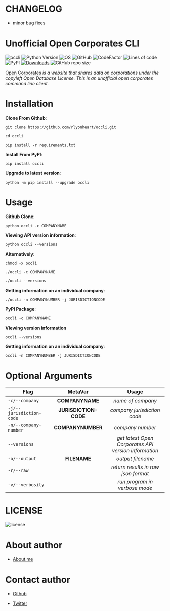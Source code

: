 # CHANGELOG
* minor bug fixes

# Unofficial Open Corporates CLI

![occli](https://user-images.githubusercontent.com/74001397/137996387-d7f23e1b-395e-499e-8d4d-250d25cca115.jpg)
![Python Version](https://img.shields.io/badge/python-3.x-blue?style=flat&logo=python)
![OS](https://img.shields.io/badge/OS-GNU%2FLinux-red?style=flat&logo=linux)
![GitHub](https://img.shields.io/github/license/rlyonheart/occli?style=flat&logo=github)
![CodeFactor](https://www.codefactor.io/repository/github/rlyonheart/occli/badge)
![Lines of code](https://img.shields.io/tokei/lines/github/rlyonheart/occli?style=flat&logo=github)
![PyPI](https://img.shields.io/pypi/v/occli?style=flat&logo=pypi)
[![Downloads](https://static.pepy.tech/personalized-badge/occli?period=total&units=none&left_color=grey&right_color=yellowgreen&left_text=pypi%20downloads)](https://pepy.tech/project/occli)
![GitHub repo size](https://img.shields.io/github/repo-size/rlyonheart/occli?style=flat&logo=github)

[Open Corporates](https://opencorporates.com) *is a website that shares data on corporations under the copyleft Open Database License. 
This is an unofficial open corporates command line client.*

# Installation
**Clone From Github**:
```
git clone https://github.com/rlyonheart/occli.git

cd occli
```

```
pip install -r requirements.txt
```


**Install From PyPI**:
```
pip install occli
```

**Upgrade to latest version**:
```
python -m pip install --upgrade occli
```


# Usage
**Github Clone**:
```
python occli -c COMPANYNAME
```

**Viewing API version information**:
```
python occli --versions
```

**Alternatively**:
```
chmod +x occli
```

```
./occli -c COMPANYNAME
```

```
./occli --versions
```


**Getting information on an individual company**:
```
./occli -n COMPANYNUMBER -j JURISDICTIONCODE
```


**PyPI Package**:
```
occli -c COMPANYNAME
```

**Viewing version information**
```
occli --versions
```

**Getting information on an individual company**:
```
occli -n COMPANYNUMBER -j JURISDICTIONCODE
```

# Optional Arguments
| Flag         | MetaVar | Usage|
| ------------- |:----------------------:|:---------:|
| <code>-c/--company</code> | **COMPANYNAME** |  *name of company*  |
| <code>-j/--jurisdiction-code</code> | **JURISDICTION-CODE** |  *company jurisdiction code*  |
| <code>-n/--company-number</code> | **COMPANYNUMBER** |  *company number*  |
| <code>--versions</code>  |    |  *get latest Open Corporates API version information*  |
| <code>-o/--output</code>      |   **FILENAME** |  *output filename*  |
| <code>-r/--raw</code>  |    |  *return results in raw json format*  |
| <code>-v/--verbosity</code>  |    |  *run program in verbose mode*  |



# LICENSE
![license](https://user-images.githubusercontent.com/74001397/137917929-2f2cdb0c-4d1d-4e4b-9f0d-e01589e027b5.png)

# About author
* [About.me](https://about.me/rlyonheart)

# Contact author
* [Github](https://github.com/rlyonheart)

* [Twitter](https://twitter.com/rly0nheart)
